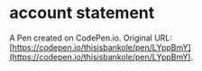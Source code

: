 # account statement

A Pen created on CodePen.io. Original URL: [https://codepen.io/thisisbankole/pen/LYppBmY](https://codepen.io/thisisbankole/pen/LYppBmY).


